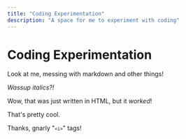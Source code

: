 ```yaml
---
title: "Coding Experimentation"
description: "A space for me to experiment with coding"
---
```


# Coding Experimentation

Look at me, messing with markdown and other things!

<i>Wassup italics?!</i>

Wow, that was just written in HTML, but it <i>worked</i>!

That's pretty cool.

Thanks, gnarly "<code>`<i>`</code>" tags!
